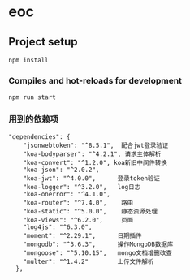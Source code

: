 # eoc

## Project setup

```
npm install
```

### Compiles and hot-reloads for development

```
npm run start
```
### 用到的依赖项

```
"dependencies": {
    "jsonwebtoken": "^8.5.1",  配合jwt登录验证
    "koa-bodyparser": "^4.2.1", 请求主体解析
    "koa-convert": "^1.2.0", koa新旧中间件转换
    "koa-json": "^2.0.2",
    "koa-jwt": "^4.0.0",      登录token验证
    "koa-logger": "^3.2.0",   log日志
    "koa-onerror": "^4.1.0",
    "koa-router": "^7.4.0",    路由
    "koa-static": "^5.0.0",    静态资源处理
    "koa-views": "^6.2.0",     页面
    "log4js": "^6.3.0",
    "moment": "^2.29.1",      日期插件
    "mongodb": "^3.6.3",      操作MongoDB数据库
    "mongoose": "^5.10.15",   mongo文档增删改查
    "multer": "^1.4.2"        上传文件解析
  },
```